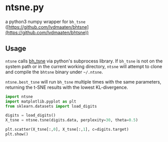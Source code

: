 # ntsne.py # 

a python3 numpy wrapper for `bh_tsne` ([https://github.com/lvdmaaten/bhtsne](https://github.com/lvdmaaten/bhtsne))

## Usage ##
`ntsne` calls [bh_tsne](https://github.com/lvdmaaten/bhtsne) via python's subprocess library.
If `bh_tsne` is not on the system path or in the current working directory, `ntsne` will attempt to clone and compile the `bhtsne` binary under `~/.ntsne`.

`ntsne.best_tsne` will run `bh_tsne` multiple times with the same parameters, returning the t-SNE results with the lowest KL-divergence.

```python
import ntsne
import matplotlib.pyplot as plt
from sklearn.datasets import load_digits

digits = load_digits()
X_tsne = ntsne.tsne(digits.data, perplexity=30, theta=0.5)

plt.scatter(X_tsne[:,0], X_tsne[:,1], c=digits.target)
plt.show()
```